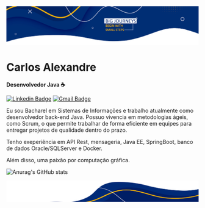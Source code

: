 <img src="bannertop.png" alt="banner top">


# Carlos Alexandre

**Desenvolvedor Java ☕**

[![Linkedin Badge](https://img.shields.io/badge/-Carlos%20Alexandre-002E74?style=flat-square&logo=Linkedin&logoColor=white&link=https://www.linkedin.com/in/carlosalexandredev/)](https://www.linkedin.com/in/carlosalexandredev/) 
[![Gmail Badge](https://img.shields.io/badge/-carlosalexandre5670@gmail.com-002E74?style=flat-square&logo=Gmail&logoColor=white&link=mailto:carlosalexandre5670@gmail.com)](mailto:carlosalexandre5670@gmail.com)


Eu sou Bacharel em Sistemas de Informações e trabalho atualmente como desenvolvedor back-end Java. Possuo vivencia em metodologias ágeis, como Scrum, o que permite trabalhar de forma eficiente em equipes para entregar projetos de qualidade dentro do prazo. 

Tenho exeperiência em API Rest, mensageria, Java EE, SpringBoot, banco de dados Oracle/SQLServer e Docker. 

Além disso, uma paixão por computação gráfica.

![Anurag's GitHub stats](https://github-readme-stats.vercel.app/api?username=carlosalexandredev&show_icons=true&theme=default )

<img src="bannerbottom.png" alt="exemplo imagem">
